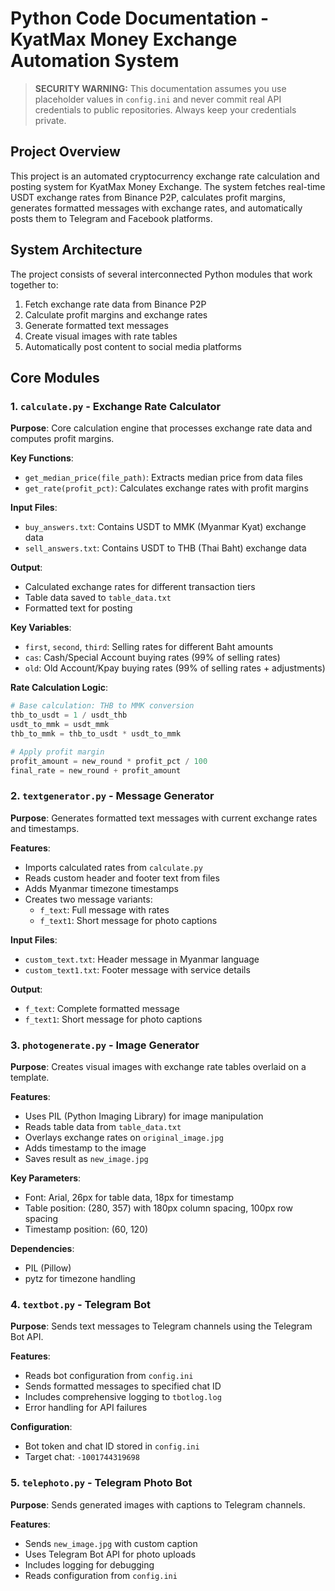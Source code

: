 # Python Code Documentation - KyatMax Money Exchange Automation System

> **SECURITY WARNING:**
> This documentation assumes you use placeholder values in `config.ini` and never commit real API credentials to public repositories. Always keep your credentials private.

## Project Overview

This project is an automated cryptocurrency exchange rate calculation and posting system for KyatMax Money Exchange. The system fetches real-time USDT exchange rates from Binance P2P, calculates profit margins, generates formatted messages with exchange rates, and automatically posts them to Telegram and Facebook platforms.

## System Architecture

The project consists of several interconnected Python modules that work together to:
1. Fetch exchange rate data from Binance P2P
2. Calculate profit margins and exchange rates
3. Generate formatted text messages
4. Create visual images with rate tables
5. Automatically post content to social media platforms

## Core Modules

### 1. `calculate.py` - Exchange Rate Calculator

**Purpose**: Core calculation engine that processes exchange rate data and computes profit margins.

**Key Functions**:
- `get_median_price(file_path)`: Extracts median price from data files
- `get_rate(profit_pct)`: Calculates exchange rates with profit margins

**Input Files**:
- `buy_answers.txt`: Contains USDT to MMK (Myanmar Kyat) exchange data
- `sell_answers.txt`: Contains USDT to THB (Thai Baht) exchange data

**Output**:
- Calculated exchange rates for different transaction tiers
- Table data saved to `table_data.txt`
- Formatted text for posting

**Key Variables**:
- `first`, `second`, `third`: Selling rates for different Baht amounts
- `cas`: Cash/Special Account buying rates (99% of selling rates)
- `old`: Old Account/Kpay buying rates (99% of selling rates + adjustments)

**Rate Calculation Logic**:
```python
# Base calculation: THB to MMK conversion
thb_to_usdt = 1 / usdt_thb
usdt_to_mmk = usdt_mmk
thb_to_mmk = thb_to_usdt * usdt_to_mmk

# Apply profit margin
profit_amount = new_round * profit_pct / 100
final_rate = new_round + profit_amount
```

### 2. `textgenerator.py` - Message Generator

**Purpose**: Generates formatted text messages with current exchange rates and timestamps.

**Features**:
- Imports calculated rates from `calculate.py`
- Reads custom header and footer text from files
- Adds Myanmar timezone timestamps
- Creates two message variants:
  - `f_text`: Full message with rates
  - `f_text1`: Short message for photo captions

**Input Files**:
- `custom_text.txt`: Header message in Myanmar language
- `custom_text1.txt`: Footer message with service details

**Output**:
- `f_text`: Complete formatted message
- `f_text1`: Short message for photo captions

### 3. `photogenerate.py` - Image Generator

**Purpose**: Creates visual images with exchange rate tables overlaid on a template.

**Features**:
- Uses PIL (Python Imaging Library) for image manipulation
- Reads table data from `table_data.txt`
- Overlays exchange rates on `original_image.jpg`
- Adds timestamp to the image
- Saves result as `new_image.jpg`

**Key Parameters**:
- Font: Arial, 26px for table data, 18px for timestamp
- Table position: (280, 357) with 180px column spacing, 100px row spacing
- Timestamp position: (60, 120)

**Dependencies**:
- PIL (Pillow)
- pytz for timezone handling

### 4. `textbot.py` - Telegram Bot

**Purpose**: Sends text messages to Telegram channels using the Telegram Bot API.

**Features**:
- Reads bot configuration from `config.ini`
- Sends formatted messages to specified chat ID
- Includes comprehensive logging to `tbotlog.log`
- Error handling for API failures

**Configuration**:
- Bot token and chat ID stored in `config.ini`
- Target chat: `-1001744319698`

### 5. `telephoto.py` - Telegram Photo Bot

**Purpose**: Sends generated images with captions to Telegram channels.

**Features**:
- Sends `new_image.jpg` with custom caption
- Uses Telegram Bot API for photo uploads
- Includes logging for debugging
- Reads configuration from `config.ini`